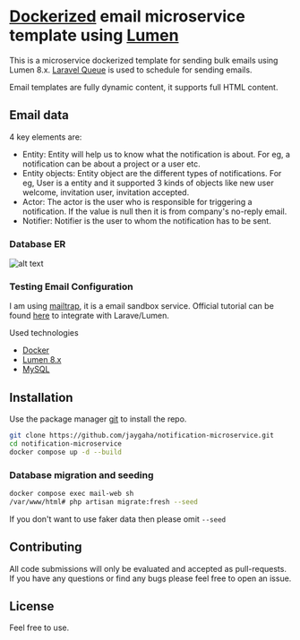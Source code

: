 # [Dockerized](https://www.docker.com/) email microservice template using [Lumen](https://lumen.laravel.com/)

This is a microservice dockerized template for sending bulk emails using Lumen 8.x. [Laravel Queue](https://laravel.com/docs/8.x/queues) is used to schedule for sending emails.

Email templates are fully dynamic content, it supports full HTML content.

## Email data

4 key elements are:

* Entity: Entity will help us to know what the notification is about. For eg, a notification can be about a project or a user etc.
* Entity objects: Entity object are the different types of notifications. For eg, User is a entity and it supported 3 kinds of objects like new user welcome, invitation user, invitation accepted.
* Actor: The actor is the user who is responsible for triggering a notification. If the value is null then it is from company's no-reply email.
* Notifier: Notifier is the user to whom the notification has to be sent.

### Database ER

![alt text](./storage/app/db-er.png?raw=true)

### Testing Email Configuration

I am using [mailtrap](https://mailtrap.io/), it is a email sandbox service. Official tutorial can be found [here](https://mailtrap.io/blog/send-email-in-laravel/) to integrate with Larave/Lumen.

Used technologies

* [Docker](https://www.docker.com/)
* [Lumen 8.x](https://lumen.laravel.com/)
* [MySQL](https://www.mysql.com/)

## Installation

Use the package manager [git](https://git-scm.com/downloads) to install the repo.

```bash
git clone https://github.com/jaygaha/notification-microservice.git
cd notification-microservice
docker compose up -d --build
```

### Database migration and seeding

```bash
docker compose exec mail-web sh
/var/www/html# php artisan migrate:fresh --seed
```

If you don't want to use faker data then please omit ``` --seed ```

## Contributing

All code submissions will only be evaluated and accepted as pull-requests. If you have any questions or find any bugs please feel free to open an issue.

## License

Feel free to use.
